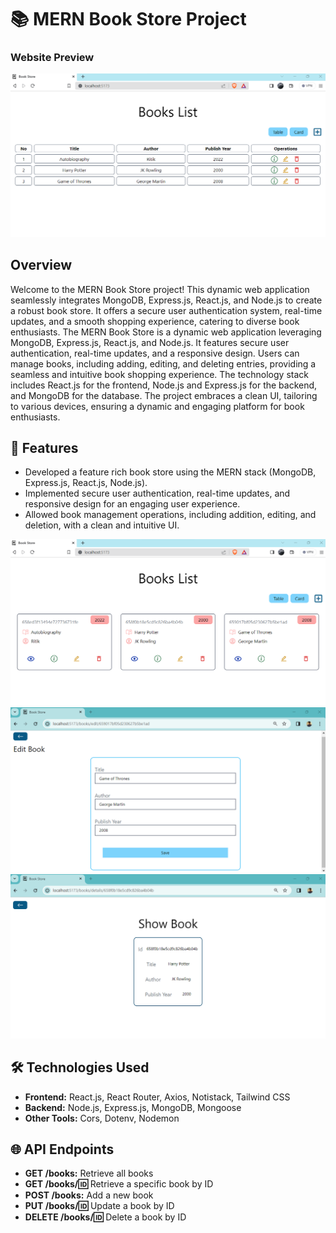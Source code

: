 # 📚 MERN Book Store Project

### Website Preview
<p align="center"> 
  <kbd>
    <a href="" target="_blank"><img src="Preview/HomePage.png">
  </a>
  </kbd>
</p>

## Overview
Welcome to the MERN Book Store project! This dynamic web application seamlessly integrates MongoDB, Express.js, React.js, and Node.js to create a robust book store. It offers a secure user authentication system, real-time updates, and a smooth shopping experience, catering to diverse book enthusiasts. 
The MERN Book Store is a dynamic web application leveraging MongoDB, Express.js, React.js, and Node.js. It features secure user authentication, real-time updates, and a responsive design. Users can manage books, including adding, editing, and deleting entries, providing a seamless and intuitive book shopping experience. The technology stack includes React.js for the frontend, Node.js and Express.js for the backend, and MongoDB for the database. The project embraces a clean UI, tailoring to various devices, ensuring a dynamic and engaging platform for book enthusiasts. 

## 🚀 Features
- Developed a feature rich book store using the MERN stack (MongoDB, Express.js, React.js, Node.js).
- Implemented secure user authentication, real-time updates, and responsive design for an engaging user experience.
- Allowed book management operations, including addition, editing, and deletion, with a clean and intuitive UI.

<p align="center"> 
  <kbd>
    <a href="" target="_blank"><img src="Preview/HomePage2.png">
  </a>
   <a href="" target="_blank"><img src="Preview/EditBook.png">
  </a>
   <a href="" target="_blank"><img src="Preview/ShowBook.png">
  </a>
  </kbd>
</p>

## 🛠️ Technologies Used
- **Frontend:** React.js, React Router, Axios, Notistack, Tailwind CSS
- **Backend:** Node.js, Express.js, MongoDB, Mongoose
- **Other Tools:** Cors, Dotenv, Nodemon

## 🌐 API Endpoints
- **GET /books:** Retrieve all books
- **GET /books/:id:** Retrieve a specific book by ID
- **POST /books:** Add a new book
- **PUT /books/:id:** Update a book by ID
- **DELETE /books/:id:** Delete a book by ID



